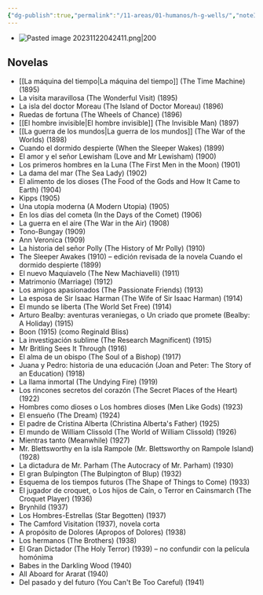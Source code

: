 ```yaml
---
{"dg-publish":true,"permalink":"/11-areas/01-humanos/h-g-wells/","noteIcon":""}
---
```


- ![Pasted image 20231122042411.png|200](/img/user/02%20Image/Pasted%20image%2020231122042411.png)
## Novelas
- [[La máquina del tiempo\|La máquina del tiempo]] (The Time Machine) (1895)
- La visita maravillosa (The Wonderful Visit) (1895)
- La isla del doctor Moreau (The Island of Doctor Moreau) (1896)
- Ruedas de fortuna (The Wheels of Chance) (1896)
- [[El hombre invisible\|El hombre invisible]] (The Invisible Man) (1897)
- [[La guerra de los mundos\|La guerra de los mundos]] (The War of the Worlds) (1898)
- Cuando el dormido despierte (When the Sleeper Wakes) (1899)
- El amor y el señor Lewisham (Love and Mr Lewisham) (1900)
- Los primeros hombres en la Luna (The First Men in the Moon) (1901)
- La dama del mar (The Sea Lady) (1902)
- El alimento de los dioses (The Food of the Gods and How It Came to Earth) (1904)
- Kipps (1905)
- Una utopía moderna (A Modern Utopia) (1905)
- En los días del cometa (In the Days of the Comet) (1906)
- La guerra en el aire (The War in the Air) (1908)
- Tono-Bungay (1909)
- Ann Veronica (1909)
- La historia del señor Polly (The History of Mr Polly) (1910)
- The Sleeper Awakes (1910) – edición revisada de la novela Cuando el dormido despierte (1899)
- El nuevo Maquiavelo (The New Machiavelli) (1911)
- Matrimonio (Marriage) (1912)
- Los amigos apasionados (The Passionate Friends) (1913)
- La esposa de Sir Isaac Harman (The Wife of Sir Isaac Harman) (1914)
- El mundo se liberta (The World Set Free) (1914)
- Arturo Bealby: aventuras veraniegas, o Un criado que promete (Bealby: A Holiday) (1915)
- Boon (1915) (como Reginald Bliss)
- La investigación sublime (The Research Magnificent) (1915)
- Mr Britling Sees It Through (1916)
- El alma de un obispo (The Soul of a Bishop) (1917)
- Juana y Pedro: historia de una educación (Joan and Peter: The Story of an Education) (1918)
- La llama inmortal (The Undying Fire) (1919)
- Los rincones secretos del corazón (The Secret Places of the Heart) (1922)
- Hombres como dioses o Los hombres dioses (Men Like Gods) (1923)
- El ensueño (The Dream) (1924)
- El padre de Cristina Alberta (Christina Alberta's Father) (1925)
- El mundo de William Clissold (The World of William Clissold) (1926)
- Mientras tanto (Meanwhile) (1927)
- Mr. Blettsworthy en la isla Rampole (Mr. Blettsworthy on Rampole Island) (1928)
- La dictadura de Mr. Parham (The Autocracy of Mr. Parham) (1930)
- El gran Bulpington (The Bulpington of Blup) (1932)
- Esquema de los tiempos futuros (The Shape of Things to Come) (1933)
- El jugador de croquet, o Los hijos de Caín, o Terror en Cainsmarch (The Croquet Player) (1936)
- Brynhild (1937)
- Los Hombres-Estrellas (Star Begotten) (1937)
- The Camford Visitation (1937), novela corta
- A propósito de Dolores (Apropos of Dolores) (1938)
- Los hermanos (The Brothers) (1938)
- El Gran Dictador (The Holy Terror) (1939) – no confundir con la película homónima
- Babes in the Darkling Wood (1940)
- All Aboard for Ararat (1940)
- Del pasado y del futuro (You Can't Be Too Careful) (1941)